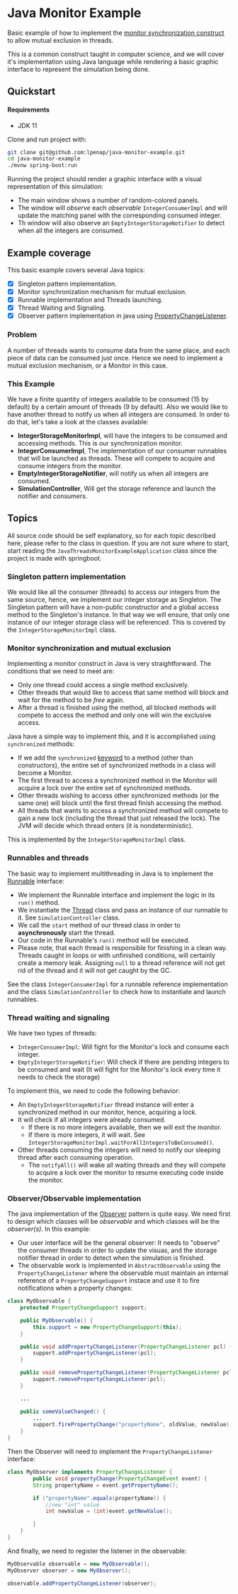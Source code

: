 # Java Monitor Example
Basic example of how to implement the [monitor synchronization construct](https://en.wikipedia.org/wiki/Monitor_(synchronization))  to allow mutual exclusion in threads.

This is a common construct taught in computer science, and we will cover it's implementation using Java language while rendering a basic graphic interface to represent the simulation being done.

## Quickstart

#### Requirements
* JDK 11 

Clone and run project with:
```bash
git clone git@github.com:lpenap/java-monitor-example.git
cd java-monitor-example
./mvnw spring-boot:run
```
Running the project should render a graphic interface with a visual
representation of this simulation:
* The main window shows a number of random-colored panels.
* The window will *observe* each *observable* `IntegerConsumerImpl` and will update the matching panel with the corresponding consumed integer.
* Th window will also observe an `EmptyIntegerStorageNotifier` to detect when all the integers are consumed.


## Example coverage
This basic example covers several Java topics:
- [x] Singleton pattern implementation.
- [x] Monitor synchronization mechanism for mutual exclusion.
- [x] Runnable implementation and Threads launching.
- [x] Thread Waiting and Signaling.
- [x] Observer pattern implementation in java using [PropertyChangeListener](https://docs.oracle.com/en/java/javase/11/docs/api/java.desktop/java/beans/PropertyChangeListener.html).

### Problem
A number of threads wants to consume data from the same place, and each piece of data can be consumed just once. Hence we need to implement a mutual exclusion mechanism, or a Monitor in this case.

### This Example
We have a finite quantity of integers available to be consumed (15 by default) by a certain amount of threads (9 by default). Also we would like to have another thread to notify us when all integers are consumed. In order to do that, let's take a look at the classes available:
* **IntegerStorageMonitorImpl**, will have the integers to be consumed and accessing methods. This is our synchronization monitor.
* **IntegerConsumerImpl**, The implementation of our consumer runnables that will be launched as threads. These will compete to acquire and consume integers from the monitor.
* **EmptyIntegerStorageNotifier**, will notify us when all integers are consumed.
* **SimulationController**, Will get the storage reference and launch the notifier and consumers.


## Topics
All source code should be self explanatory, so for each topic described here, please refer to the class in question. If you are not sure where to start, start reading the `JavaThreadsMonitorExampleApplication` class since the project is made with springboot.

### Singleton pattern implementation
We would like all the consumer (threads) to access our integers from the same source, hence, we implement our integer storage as Singleton.
The Singleton pattern will have a non-public constructor and a global access method to the Singleton's instance. In that way we will ensure, that only one instance of our integer storage class will be referenced.
This is covered by the `IntegerStorageMonitorImpl` class.

### Monitor synchronization and mutual exclusion
Implementing a monitor construct in Java is very straightforward. The conditions that we need to meet are:
* Only one thread could access a single method exclusively.
* Other threads that would like to access that same method will block and wait for the method to be *free* again.
* After a thread is finished using the method, all blocked methods will compete to access the method and only one will win the exclusive access.

Java have a simple way to implement this, and it is accomplished using `synchronized` methods:
* If we add the `synchronized` [keyword](https://docs.oracle.com/javase/tutorial/essential/concurrency/syncmeth.html) to a method (other than constructors), the entire set of synchronized methods in a class will become a Monitor.
* The first thread to access a synchronized method in the Monitor will acquire a lock over the entire set of synchronized methods.
* Other threads wishing to access other synchronized methods (or the same one) will block until the first thread finish accessing the method.
* All threads that wants to access a synchronized method will compete to gain a new lock (including the thread that just released the lock). The JVM will decide which thread enters (it is nondeterministic).

This is implemented by the `IntegerStorageMonitorImpl` class.

### Runnables and threads
The basic way to implement multithreading in Java is to implement the [Runnable](https://docs.oracle.com/en/java/javase/11/docs/api/java.base/java/lang/Runnable.html) interface:
* We implement the Runnable interface and implement the logic in its `run()` method.
* We instantiate the [Thread](https://docs.oracle.com/en/java/javase/11/docs/api/java.base/java/lang/Thread.html) class and pass an instance of our runnable to it. See `SimulationController` class.
* We call the `start` method of our thread class in order to **asynchronously** start the thread.
* Our code in the Runnable's `run()` method will be executed.
* Please note, that each thread is responsible for finishing in a clean way. Threads caught in loops or with unfinished conditions, will certainly create a memory leak. Assigning `null` to a thread reference will not get rid of the thread and it will not get caught by the GC.

See the class `IntegerConsumerImpl` for a runnable reference implementation and the class `SimulationController` to check how to instantiate and launch runnables.

### Thread waiting and signaling
We have two types of threads:
* `IntegerConsumerImpl`: Will fight for the Monitor's lock and consume each integer.
* `EmptyIntegerStorageNotifier`: Will check if there are pending integers to be consumed and wait (It will fight for the Monitor's lock every time it needs to check the storage)

To implement this, we need to code the following behavior:

* An `EmptyIntegerStorageNotifier` thread instance will enter a synchronized method in our monitor, hence, acquiring a lock.
* It will check if all integers were already consumed.
  * If there is no more integers available, then we will exit the monitor.
  * If there is more integers, it will wait. See `IntegerStorageMonitorImpl.waitForAllIntegersToBeConsumed()`.
* Other threads consuming the integers will need to notify our sleeping thread after each consuming operation.
  * The `notifyAll()` will wake all waiting threads and they will compete to acquire a lock over the monitor to resume executing code inside the monitor.
  
### Observer/Observable implementation
The java implementation of the [Observer](https://en.wikipedia.org/wiki/Observer_pattern) pattern is quite easy. We need first to design which classes will be *observable* and which classes will be the *observer(s)*. In this example:
* Our user interface will be the general observer: It needs to "observe" the consumer threads in order to update the visuas, and the storage notifier thread in order to detect when the simulation is finished.
* The observable work is implemented in `AbstractObservable` using the `PropertyChangeListener` where the observable must maintain an internal reference of a `PropertyChangeSupport` instace and use it to fire notifications when a property changes:
```java
class MyObservable {
	protected PropertyChangeSupport support;

	public MyObservable() {
		this.support = new PropertyChangeSupport(this);
	}

	public void addPropertyChangeListener(PropertyChangeListener pcl) {
		support.addPropertyChangeListener(pcl);
	}

	public void removePropertyChangeListener(PropertyChangeListener pcl) {
		support.removePropertyChangeListener(pcl);
	}

	...

	public someValueChanged() {
		...
		support.firePropertyChange("propertyName", oldValue, newValue);
	}
}
```
Then the Observer will need to implement the `PropertyChangeListener` interface:
```java
class MyObserver implements PropertyChangeListener {
		public void propertyChange(PropertyChangeEvent event) {
		String propertyName = event.getPropertyName();

		if ("propertyName".equals(propertyName)) {
			//new "int" value
			int newValue = (int)event.getNewValue();

		}
	}
}
```
And finally, we need to register the listener in the observable:
```java
MyObservable observable = new MyObservable();
MyObserver observer = new MyObserver();

observable.addPropertyChangeListener(observer);

```
